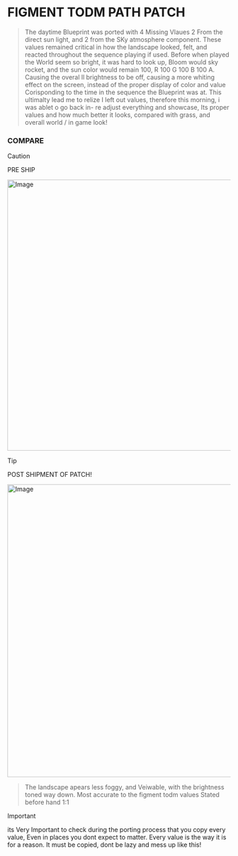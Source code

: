 # FIGMENT TODM PATH PATCH


> The daytime Blueprint was ported with 4 Missing Vlaues 2 From the direct sun light, and 2 from the SKy atmosphere component. These values remained critical in how the landscape looked, felt, and reacted throughout the sequence playing if used.
 Before when played the World seem so bright, it was hard to look up, Bloom would sky rocket, and the sun color would remain 100, R 100 G 100 B 100 A. Causing the overal ll brightness to be off, causing a more whiting effect on the screen, 
instead of the proper display of color and value Corisponding to the time in the sequence the Blueprint was at. This ultimalty lead me to relize I left out values, therefore this morning, i was ablet o go back in- re
 adjust everything and showcase, Its proper values and how much better it looks, compared with grass, and overall world / in game look!


### COMPARE
> [!Caution]
> PRE SHIP



<img width="1834" height="612" alt="Image" src="https://github.com/user-attachments/assets/26e07765-e1e7-4d64-980c-f1446eb23403" />


> [!Tip]
> POST SHIPMENT OF PATCH!

<img width="1751" height="661" alt="Image" src="https://github.com/user-attachments/assets/821dbd1e-bd50-44d9-a9a1-96a04c04d28f" />




> The landscape apears less foggy, and Veiwable, with the brightness toned way down. Most accurate to the figment todm values Stated before hand 1:1


> [!important]
> its Very Important to check during the porting process that you copy every value, Even in places you dont expect to matter. Every value is the way it is for a reason. It must be copied, dont be lazy and mess up like this!
